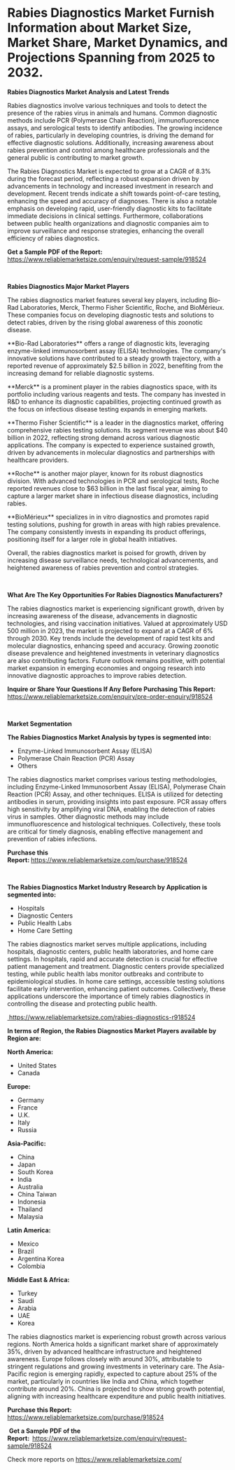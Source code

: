 <p><h1>Rabies Diagnostics Market Furnish Information about Market Size, Market Share, Market Dynamics, and Projections Spanning from 2025 to 2032.</h1></p><p><strong>Rabies Diagnostics Market Analysis and Latest Trends</strong></p>
<p><p>Rabies diagnostics involve various techniques and tools to detect the presence of the rabies virus in animals and humans. Common diagnostic methods include PCR (Polymerase Chain Reaction), immunofluorescence assays, and serological tests to identify antibodies. The growing incidence of rabies, particularly in developing countries, is driving the demand for effective diagnostic solutions. Additionally, increasing awareness about rabies prevention and control among healthcare professionals and the general public is contributing to market growth. </p><p>The Rabies Diagnostics Market is expected to grow at a CAGR of 8.3% during the forecast period, reflecting a robust expansion driven by advancements in technology and increased investment in research and development. Recent trends indicate a shift towards point-of-care testing, enhancing the speed and accuracy of diagnoses. There is also a notable emphasis on developing rapid, user-friendly diagnostic kits to facilitate immediate decisions in clinical settings. Furthermore, collaborations between public health organizations and diagnostic companies aim to improve surveillance and response strategies, enhancing the overall efficiency of rabies diagnostics.</p></p>
<p><strong>Get a Sample PDF of the Report:&nbsp;</strong> <a href="https://www.reliablemarketsize.com/enquiry/request-sample/918524?utm_campaign=2005&utm_medium=2&utm_source=Github&utm_content=ia&utm_term=07032025&utm_id=rabies-diagnostics">https://www.reliablemarketsize.com/enquiry/request-sample/918524</a></p>
<p>&nbsp;</p>
<p><strong>Rabies Diagnostics Major Market Players</strong></p>
<p><p>The rabies diagnostics market features several key players, including Bio-Rad Laboratories, Merck, Thermo Fisher Scientific, Roche, and BioMérieux. These companies focus on developing diagnostic tests and solutions to detect rabies, driven by the rising global awareness of this zoonotic disease.</p><p>**Bio-Rad Laboratories** offers a range of diagnostic kits, leveraging enzyme-linked immunosorbent assay (ELISA) technologies. The company's innovative solutions have contributed to a steady growth trajectory, with a reported revenue of approximately $2.5 billion in 2022, benefiting from the increasing demand for reliable diagnostic systems.</p><p>**Merck** is a prominent player in the rabies diagnostics space, with its portfolio including various reagents and tests. The company has invested in R&D to enhance its diagnostic capabilities, projecting continued growth as the focus on infectious disease testing expands in emerging markets.</p><p>**Thermo Fisher Scientific** is a leader in the diagnostics market, offering comprehensive rabies testing solutions. Its segment revenue was about $40 billion in 2022, reflecting strong demand across various diagnostic applications. The company is expected to experience sustained growth, driven by advancements in molecular diagnostics and partnerships with healthcare providers.</p><p>**Roche** is another major player, known for its robust diagnostics division. With advanced technologies in PCR and serological tests, Roche reported revenues close to $63 billion in the last fiscal year, aiming to capture a larger market share in infectious disease diagnostics, including rabies.</p><p>**BioMérieux** specializes in in vitro diagnostics and promotes rapid testing solutions, pushing for growth in areas with high rabies prevalence. The company consistently invests in expanding its product offerings, positioning itself for a larger role in global health initiatives.</p><p>Overall, the rabies diagnostics market is poised for growth, driven by increasing disease surveillance needs, technological advancements, and heightened awareness of rabies prevention and control strategies.</p></p>
<p>&nbsp;</p>
<p><strong>What Are The Key Opportunities For Rabies Diagnostics Manufacturers?</strong></p>
<p><p>The rabies diagnostics market is experiencing significant growth, driven by increasing awareness of the disease, advancements in diagnostic technologies, and rising vaccination initiatives. Valued at approximately USD 500 million in 2023, the market is projected to expand at a CAGR of 6% through 2030. Key trends include the development of rapid test kits and molecular diagnostics, enhancing speed and accuracy. Growing zoonotic disease prevalence and heightened investments in veterinary diagnostics are also contributing factors. Future outlook remains positive, with potential market expansion in emerging economies and ongoing research into innovative diagnostic approaches to improve rabies detection.</p></p>
<p><strong>Inquire or Share Your Questions If Any Before Purchasing This Report:</strong> <a href="https://www.reliablemarketsize.com/enquiry/pre-order-enquiry/918524?utm_campaign=2005&utm_medium=2&utm_source=Github&utm_content=ia&utm_term=07032025&utm_id=rabies-diagnostics">https://www.reliablemarketsize.com/enquiry/pre-order-enquiry/918524</a></p>
<p>&nbsp;</p>
<p><strong>Market Segmentation</strong></p>
<p><strong>The Rabies Diagnostics Market Analysis by types is segmented into:</strong></p>
<p><ul><li>Enzyme-Linked Immunosorbent Assay (ELISA)</li><li>Polymerase Chain Reaction (PCR) Assay</li><li>Others</li></ul></p>
<p><p>The rabies diagnostics market comprises various testing methodologies, including Enzyme-Linked Immunosorbent Assay (ELISA), Polymerase Chain Reaction (PCR) Assay, and other techniques. ELISA is utilized for detecting antibodies in serum, providing insights into past exposure. PCR assay offers high sensitivity by amplifying viral DNA, enabling the detection of rabies virus in samples. Other diagnostic methods may include immunofluorescence and histological techniques. Collectively, these tools are critical for timely diagnosis, enabling effective management and prevention of rabies infections.</p></p>
<p><strong>Purchase this Report:&nbsp;</strong><a href="https://www.reliablemarketsize.com/purchase/918524?utm_campaign=2005&utm_medium=2&utm_source=Github&utm_content=ia&utm_term=07032025&utm_id=rabies-diagnostics">https://www.reliablemarketsize.com/purchase/918524</a></p>
<p>&nbsp;</p>
<p><strong>The Rabies Diagnostics Market Industry Research by Application is segmented into:</strong></p>
<p><ul><li>Hospitals</li><li>Diagnostic Centers</li><li>Public Health Labs</li><li>Home Care Setting</li></ul></p>
<p><p>The rabies diagnostics market serves multiple applications, including hospitals, diagnostic centers, public health laboratories, and home care settings. In hospitals, rapid and accurate detection is crucial for effective patient management and treatment. Diagnostic centers provide specialized testing, while public health labs monitor outbreaks and contribute to epidemiological studies. In home care settings, accessible testing solutions facilitate early intervention, enhancing patient outcomes. Collectively, these applications underscore the importance of timely rabies diagnostics in controlling the disease and protecting public health.</p></p>
<p><a href="https://www.reliablemarketsize.com/rabies-diagnostics-r918524?utm_campaign=2005&utm_medium=2&utm_source=Github&utm_content=ia&utm_term=07032025&utm_id=rabies-diagnostics">&nbsp;https://www.reliablemarketsize.com/rabies-diagnostics-r918524</a></p>
<p><strong>In terms of Region, the Rabies Diagnostics Market Players available by Region are:</strong></p>
<p>
    <p> <strong> North America: </strong>
        <ul>
            <li>United States</li>
            <li>Canada</li>
        </ul>
        </p> 
    <p> <strong> Europe: </strong>
        <ul>
            <li>Germany</li>
            <li>France</li>
            <li>U.K.</li>
            <li>Italy</li>
            <li>Russia</li>
        </ul>
        </p> 
    <p> <strong> Asia-Pacific: </strong>
        <ul>
            <li>China</li>
            <li>Japan</li>
            <li>South Korea</li>
            <li>India</li>
            <li>Australia</li>
            <li>China Taiwan</li>
            <li>Indonesia</li>
            <li>Thailand</li>
            <li>Malaysia</li>
        </ul>
        </p> 
    <p> <strong> Latin America: </strong>
        <ul>
            <li>Mexico</li>
            <li>Brazil</li>
            <li>Argentina Korea</li>
            <li>Colombia</li>
        </ul>
        </p> 
    <p> <strong> Middle East & Africa: </strong>
        <ul>
            <li>Turkey</li>
            <li>Saudi</li>
            <li>Arabia</li>
            <li>UAE</li>
            <li>Korea</li>
        </ul>
    </p>
    </p>
<p><p>The rabies diagnostics market is experiencing robust growth across various regions. North America holds a significant market share of approximately 35%, driven by advanced healthcare infrastructure and heightened awareness. Europe follows closely with around 30%, attributable to stringent regulations and growing investments in veterinary care. The Asia-Pacific region is emerging rapidly, expected to capture about 25% of the market, particularly in countries like India and China, which together contribute around 20%. China is projected to show strong growth potential, aligning with increasing healthcare expenditure and public health initiatives.</p></p>
<p><strong>Purchase this Report: </strong><a href="https://www.reliablemarketsize.com/purchase/918524?utm_campaign=2005&utm_medium=2&utm_source=Github&utm_content=ia&utm_term=07032025&utm_id=rabies-diagnostics">https://www.reliablemarketsize.com/purchase/918524</a></p>
<p>&nbsp;<strong>Get a Sample PDF of the Report:&nbsp;&nbsp;</strong><a href="https://www.reliablemarketsize.com/enquiry/request-sample/918524?utm_campaign=2005&utm_medium=2&utm_source=Github&utm_content=ia&utm_term=07032025&utm_id=rabies-diagnostics">https://www.reliablemarketsize.com/enquiry/request-sample/918524</a></p>
<p><strong></strong></p>
<p>Check more reports on <a href="https://www.reliablemarketsize.com/?utm_campaign=2005&utm_medium=2&utm_source=Github&utm_content=ia&utm_term=07032025&utm_id=rabies-diagnostics">https://www.reliablemarketsize.com/</a></p>